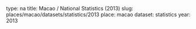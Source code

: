 type: na
title: Macao / National Statistics (2013)
slug: places/macao/datasets/statistics/2013
place: macao
dataset: statistics
year: 2013

